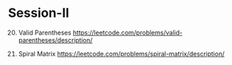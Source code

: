 # Session-II

20. Valid Parentheses
https://leetcode.com/problems/valid-parentheses/description/

54. Spiral Matrix
https://leetcode.com/problems/spiral-matrix/description/